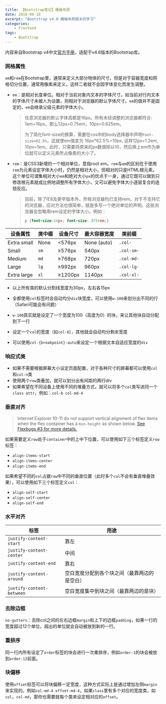 ```yaml
---
title: 【Bootstrap笔记】栅格布局
date: 2018-09-18
excerpt: "Bootstrap v4.0 栅格布局相关的学习"
categories:
	- Frontend
tags:
	- Bootstrap
---
```




内容来自Bootstrap v4中文[官方手册](https://v4.bootcss.com/docs/getting-started/introduction/)，适配于v4.6版本的Bootstrap库。

### 网格属性

`em`和`rem`在Bootstrap里，通常来定义大部分物体的尺寸。但是对于容器宽度和网格切分位置，通常用像素来定义，这样二者就不会因字体变化而发生调整。

- `em`：是相对长度单位。相对于当前对象内文本的字体尺寸。如当前对行内文本的字体尺寸未被人为设置，则相对于浏览器的默认字体尺寸。`em`的值并不是固定的，`em`会继承父级元素的字体大小。

	> 任意浏览器的默认字体高都是16px。所有未经调整的浏览器都符合: 1em=16px。那么12px=0.75em，10px=0.625em。
	>
	> 为了简化font-size的换算，需要在css中的body选择器中声明`Font-size=62.5%`，这就使em值变为 16px\*62.5%=10px, 这样12px=1.2em, 10px=1em。此时，只需要将原来的px数值除以10，然后换上em作为单位就可以定义元素所占像素的大小了。

- `rem`：是CSS3新增的一个相对单位，意指root em。`rem`与`em`的区别在于使用`rem`为元素设定字体大小时，仍然是相对大小，但相对的只是HTML根元素。这个单位可谓集相对大小`em`和绝对大小`px`的优点于一身，通过它既可以做到只修改根元素就成比例地调整所有字体大小，又可以避免字体大小逐层复合的连锁反应。

	> 目前，除了IE8及更早版本外，所有浏览器均已支持rem。对于不支持它的浏览器，应对方法也很简单，就是多写一个绝对单位的声明。这些浏览器会忽略用rem设定的字体大小。例如：
	>
	> ```css
	> p {font-size:14px; font-size:.875rem;}
	> ```

| 设备属性    | 类中缀 | 设备尺寸 | 最大容器宽度 | 类前缀     |
| ----------- | ------ | -------- | ------------ | ---------- |
| Extra small | None   | <576px   | None (auto)  | `.col-`    |
| Small       | `sm`   | ≥576px   | 540px        | `.col-sm-` |
| Medium      | `md`   | ≥768px   | 720px        | `.col-md-` |
| Large       | `lg`   | ≥992px   | 960px        | `.col-lg-` |
| Extra large | `xl`   | ≥1200px  | 1140px       | `.col-xl-` |

- 以上所有类的默认分割线宽度为30px，左右各15px

- 全都使用`col`标签时会自动均分`div`块宽度，可以使用`w-100`来划分出不同的行（Safari可能会有问题）
- `w-100`其实就是设定了一个宽度为100（高度为0）的块，来让其他块自动分配到下一行
- 设定一个`col`的宽度（如`col-6`），其他就会自动均分剩余宽度
- 可以使用`col-{breakpoint}-auto`来设定一个根据文本自适应宽度的`div`

### 响应式类

- 如果不需要根据屏幕大小设定页面配置，对于各种尺寸的屏幕都可以使用`col`和`col-n`类
- 使用两个`row`类叠加，就可以划分出有间距的两行div
- 如果希望在不同设备上使用不同的堆叠方式，就可以将多个`col`类写进同一个`class attr`，例如：`col-6 col-md-4`

### 垂直对齐

> Internet Explorer 10-11 do not support vertical alignment of flex items when the flex container has a `min-height` as shown below. [See Flexbugs #3 for more details.](https://github.com/philipwalton/flexbugs#flexbug-3)

如果需要定义`row`处于`container`中的上中下位置，可以使用如下三个标签定义`row`标签：

- `align-items-start`
- `align-items-center`
- `align-items-end`

如果希望不同的`col`占据`row`中不同的垂直位置（此时多个`col`不会有垂直堆叠效果），可以使用如下三个标签定义`col`：

- `align-self-start`
- `align-self-center`
- `align-self-end`

### 水平对齐

| 标签                      | 用途                                         |
| ------------------------- | -------------------------------------------- |
| `justify-content-start`   | 靠左                                         |
| `justify-content-center`  | 中间                                         |
| `justify-content-end`     | 靠右                                         |
| `justify-content-around`  | 空白宽度分配到各个块之间（最靠两边的是空白） |
| `justify-content-between` | 空白宽度集中到块之间（最靠两边的是块）       |

### 去除边框

`no-gutters`：去除col之间的左右边框`margin`和上下的边框`padding`，如果一行的宽度超过12个单位，超出的单位就会自动被放到新的一行。

### 重排序

同一行内所有设定了`order`标签的块会进行一次重排序，例如`order-1`的块会被放到`order-12`前面。

### 块偏移

使用`offset`标签可以将块偏移一定宽度，这种方式实际上是通过增加左侧`margin`来实现的。例如`col-md-4 offset-md-4`，如果`class`里有多个对应的宽度类，如`col`，`col-md`，那你也需要就每个类来设定相对应的`offset`。

